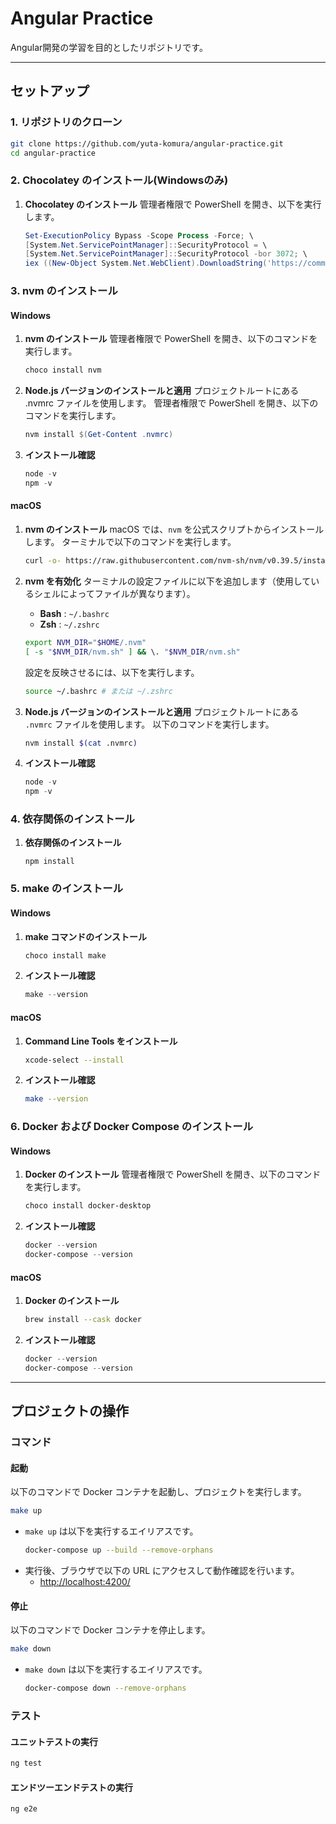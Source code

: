 # Angular Practice

Angular開発の学習を目的としたリポジトリです。

---

## セットアップ

### 1. リポジトリのクローン

```bash
git clone https://github.com/yuta-komura/angular-practice.git
cd angular-practice
```

### 2. Chocolatey のインストール(Windowsのみ)

1. **Chocolatey のインストール**
   管理者権限で PowerShell を開き、以下を実行します。
   ```powershell
   Set-ExecutionPolicy Bypass -Scope Process -Force; \
   [System.Net.ServicePointManager]::SecurityProtocol = \
   [System.Net.ServicePointManager]::SecurityProtocol -bor 3072; \
   iex ((New-Object System.Net.WebClient).DownloadString('https://community.chocolatey.org/install.ps1'))
   ```

### 3. nvm のインストール

#### Windows

1. **nvm のインストール**
   管理者権限で PowerShell を開き、以下のコマンドを実行します。
   ```powershell
   choco install nvm
   ```

2. **Node.js バージョンのインストールと適用**
   プロジェクトルートにある .nvmrc ファイルを使用します。
   管理者権限で PowerShell を開き、以下のコマンドを実行します。
   ```powershell
   nvm install $(Get-Content .nvmrc)
   ```

3. **インストール確認**
   ```powershell
   node -v
   npm -v
   ```

#### macOS

1. **nvm のインストール**
   macOS では、`nvm` を公式スクリプトからインストールします。
   ターミナルで以下のコマンドを実行します。
   ```bash
   curl -o- https://raw.githubusercontent.com/nvm-sh/nvm/v0.39.5/install.sh | bash
   ```

2. **nvm を有効化**
   ターミナルの設定ファイルに以下を追加します（使用しているシェルによってファイルが異なります）。
   - **Bash** : `~/.bashrc`
   - **Zsh** : `~/.zshrc`
   ```bash
   export NVM_DIR="$HOME/.nvm"
   [ -s "$NVM_DIR/nvm.sh" ] && \. "$NVM_DIR/nvm.sh"
   ```

   設定を反映させるには、以下を実行します。
   ```bash
   source ~/.bashrc # または ~/.zshrc
   ```

3. **Node.js バージョンのインストールと適用**
   プロジェクトルートにある `.nvmrc` ファイルを使用します。
   以下のコマンドを実行します。
   ```bash
   nvm install $(cat .nvmrc)
   ```

4. **インストール確認**
   ```powershell
   node -v
   npm -v
   ```

### 4. 依存関係のインストール

1. **依存関係のインストール**
   ```
   npm install
   ```

### 5. make のインストール

#### Windows

1. **make コマンドのインストール**
   ```powershell
   choco install make
   ```

2. **インストール確認**
   ```powershell
   make --version
   ```

#### macOS

1. **Command Line Tools をインストール**
   ```bash
   xcode-select --install
   ```

2. **インストール確認**
   ```bash
   make --version
   ```

### 6. Docker および Docker Compose のインストール

#### Windows

1. **Docker のインストール**
   管理者権限で PowerShell を開き、以下のコマンドを実行します。
   ```powershell
   choco install docker-desktop
   ```
2. **インストール確認**
   ```powershell
   docker --version
   docker-compose --version
   ```

#### macOS

1. **Docker のインストール**
   ```bash
   brew install --cask docker
   ```
2. **インストール確認**
   ```powershell
   docker --version
   docker-compose --version
   ```

---

## プロジェクトの操作

### コマンド

#### 起動

以下のコマンドで Docker コンテナを起動し、プロジェクトを実行します。

```bash
make up
```
- `make up` は以下を実行するエイリアスです。
  ```bash
  docker-compose up --build --remove-orphans
  ```
- 実行後、ブラウザで以下の URL にアクセスして動作確認を行います。
  * [http://localhost:4200/](http://localhost:4200/)


#### 停止

以下のコマンドで Docker コンテナを停止します。

```bash
make down
```
- `make down` は以下を実行するエイリアスです。
  ```bash
  docker-compose down --remove-orphans
  ```

### テスト

#### ユニットテストの実行


```bash
ng test
```

#### エンドツーエンドテストの実行


```bash
ng e2e
```
